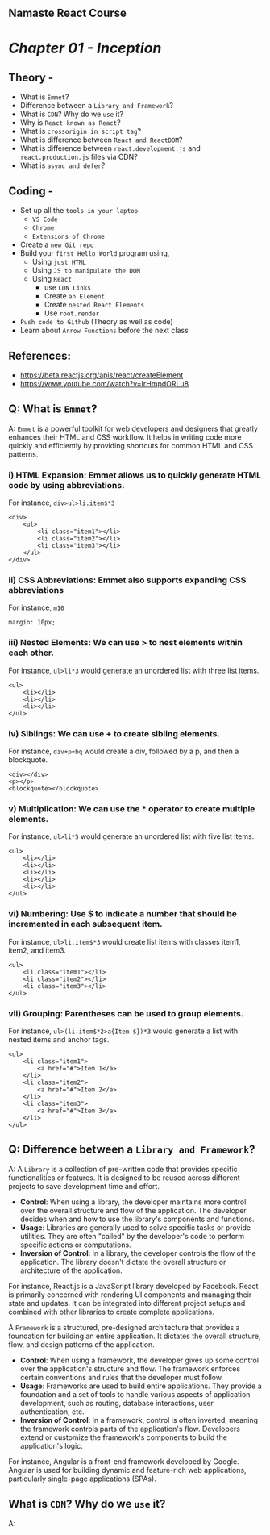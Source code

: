 ## Namaste React Course
# _Chapter 01 - Inception_

## Theory -
- What is `Emmet`?
- Difference between a `Library and Framework`?
- What is `CDN`? Why do we `use` it?
- Why is `React known as React`?
- What is `crossorigin in script tag`?
- What is difference between `React and ReactDOM`?
- What is difference between `react.development.js` and `react.production.js` files via CDN?
- What is `async and defer`?

## Coding -
- Set up all the `tools in your laptop`
    - `VS Code`
    - `Chrome`
    - `Extensions of Chrome`
- Create a `new Git repo`
- Build your `first Hello World` program using,
    - Using `just HTML`
    - Using `JS to manipulate the DOM`
    - Using `React`
        - use `CDN Links`
        - Create `an Element`
        - Create `nested React Elements`
        - Use `root.render`
- `Push code to Github` (Theory as well as code)
- Learn about `Arrow Functions` before the next class


## References:

- https://beta.reactjs.org/apis/react/createElement
- https://www.youtube.com/watch?v=IrHmpdORLu8

## Q: What is `Emmet`?
A: `Emmet` is a powerful toolkit for web developers and designers that greatly enhances their HTML and CSS workflow. It helps in writing code more quickly and efficiently by providing shortcuts for common HTML and CSS patterns. 
### **i) HTML Expansion**: Emmet allows us to quickly generate HTML code by using abbreviations.
For instance, `div>ul>li.item$*3`
```
<div>
    <ul>
        <li class="item1"></li>
        <li class="item2"></li>
        <li class="item3"></li>
    </ul>
</div>
```
### **ii) CSS Abbreviations**: Emmet also supports expanding CSS abbreviations
For instance, `m10`
```
margin: 10px;
```
### iii) Nested Elements: We can use > to nest elements within each other. 
For instance, `ul>li*3` would generate an unordered list with three list items.
```
<ul>
    <li></li>
    <li></li>
    <li></li>
</ul>
```

### iv) Siblings: We can use + to create sibling elements. 
For instance, `div+p+bq` would create a div, followed by a p, and then a blockquote.
```
<div></div>
<p></p>
<blockquote></blockquote>
```

### v) Multiplication: We can use the * operator to create multiple elements. 
For instance, `ul>li*5` would generate an unordered list with five list items.
```
<ul>
    <li></li>
    <li></li>
    <li></li>
    <li></li>
    <li></li>
</ul>
```

### vi) Numbering: Use $ to indicate a number that should be incremented in each subsequent item. 
For instance, `ul>li.item$*3` would create list items with classes item1, item2, and item3.
```
<ul>
    <li class="item1"></li>
    <li class="item2"></li>
    <li class="item3"></li>
</ul>
```

### vii) Grouping: Parentheses can be used to group elements. 
For instance, `ul>(li.item$*2>a{Item $})*3` would generate a list with nested items and anchor tags.
```
<ul>
    <li class="item1">
        <a href="#">Item 1</a>
    </li>
    <li class="item2">
        <a href="#">Item 2</a>
    </li>
    <li class="item3">
        <a href="#">Item 3</a>
    </li>
</ul>
```

## Q: Difference between a `Library and Framework`?
A: A `Library` is a collection of pre-written code that provides specific functionalities or features. It is designed to be reused across different projects to save development time and effort.
- **Control**: When using a library, the developer maintains more control over the overall structure and flow of the application. The developer decides when and how to use the library's components and functions.
- **Usage**: Libraries are generally used to solve specific tasks or provide utilities. They are often "called" by the developer's code to perform specific actions or computations.
- **Inversion of Control**: In a library, the developer controls the flow of the application. The library doesn't dictate the overall structure or architecture of the application.

For instance, React.js is a JavaScript library developed by Facebook.
React is primarily concerned with rendering UI components and managing their state and updates. It can be integrated into different project setups and combined with other libraries to create complete applications.

A `Framework` is a structured, pre-designed architecture that provides a foundation for building an entire application. It dictates the overall structure, flow, and design patterns of the application.
- **Control**: When using a framework, the developer gives up some control over the application's structure and flow. The framework enforces certain conventions and rules that the developer must follow.
- **Usage**: Frameworks are used to build entire applications. They provide a foundation and a set of tools to handle various aspects of application development, such as routing, database interactions, user authentication, etc.
- **Inversion of Control**: In a framework, control is often inverted, meaning the framework controls parts of the application's flow. Developers extend or customize the framework's components to build the application's logic.

For instance, Angular is a front-end framework developed by Google.
Angular is used for building dynamic and feature-rich web applications, particularly single-page applications (SPAs).

## What is `CDN`? Why do we `use` it?
A: 






